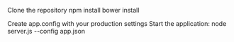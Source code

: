 Clone the repository
npm install
bower install



Create app.config with your production settings
Start the application:
    node server.js --config app.json